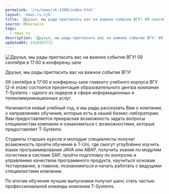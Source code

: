 ```yaml
---
permalink: '/ru/news/vk-1500/index.html'
layout: 'news.ru.njk'
title: 'Друзья, мы рады пригласить вас на важное событие ВГУ! 09 сентября в 17:00 в конференц-зале'
source: ВКонтакте
tags:
  - news_ru
description: 'Друзья, мы рады пригласить вас на важное событие ВГУ! 09 сентября в 17:00 в конференц-зале'
updatedAt: 1410163772
---
```

![Друзья, мы рады пригласить вас на важное событие ВГУ! 09 сентября в 17:00 в конференц-зале](https://sun9-72.userapi.com/impf/e7rVYeDyIxp6kiqyf9zr6yMQJoDS1OiARBnVxQ/RjyKigIJqdo.jpg?size=465x108&quality=96&proxy=1&sign=9a75a4d7e5d06200ade928366459f082&c_uniq_tag=Ag1muFy01hA3SnjGNOmt9A62QE21L-qoUFSIxBFwS3M&type=album)

Друзья, мы рады пригласить вас на важное событие ВГУ!

09 сентября в 17:00 в конференц-зале главного учебного корпуса ВГУ (2-й этаж) состоится презентация образовательного центра компании T-Systems – одного из лидеров в сфере информационных и телекоммуникационных услуг.

Начинается новый учебный год, и мы рады рассказать Вам о компании, о направлениях обучения, которые есть в нашей бизнес-лаборатории. Вам предоставляется прекрасная возможность задать вопросы специалистам компании и ознакомиться с возможностями, которые предоставляет T-Systems.

Студенты старших курсов и молодые специалисты получат возможность пройти обучение в T-Uni, где смогут углублённо изучить языки программирования JAVA или ABAP, получить знания по модулям логистики в системе SAP, пройти подготовку по контролю и управлению качеством программного продукта, научиться основам тестирования, а главное, познакомиться и начать работать с ведущими специалистами компании.

По итогам обучения лучшие выпускники получат шанс стать частью профессиональной команды компании T-Systems.
